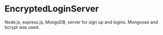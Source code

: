 # EncryptedLoginServer
 Node.js, express.js, MongoDB, server for sign up and logins. Mongoose and bcrypt was used.

